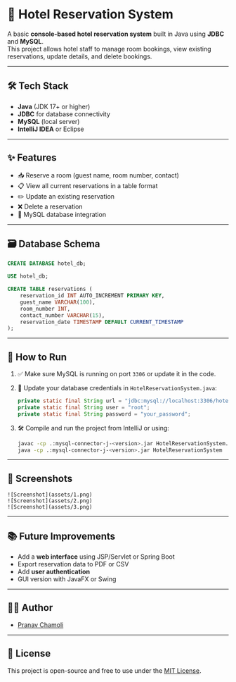# 🏨 Hotel Reservation System

A basic **console-based hotel reservation system** built in Java using **JDBC** and **MySQL**.  
This project allows hotel staff to manage room bookings, view existing reservations, update details, and delete bookings.

---

## 🛠 Tech Stack

- **Java** (JDK 17+ or higher)
- **JDBC** for database connectivity
- **MySQL** (local server)
- **IntelliJ IDEA** or Eclipse

---

## ✨ Features

- 📥 Reserve a room (guest name, room number, contact)
- 📋 View all current reservations in a table format
- ✏️ Update an existing reservation
- ❌ Delete a reservation
- 💾 MySQL database integration

---

## 🗃️ Database Schema

```sql
CREATE DATABASE hotel_db;

USE hotel_db;

CREATE TABLE reservations (
    reservation_id INT AUTO_INCREMENT PRIMARY KEY,
    guest_name VARCHAR(100),
    room_number INT,
    contact_number VARCHAR(15),
    reservation_date TIMESTAMP DEFAULT CURRENT_TIMESTAMP
);
````

---

## 🚀 How to Run

1. ✅ Make sure MySQL is running on port `3306` or update it in the code.
2. 🔌 Update your database credentials in `HotelReservationSystem.java`:

   ```java
   private static final String url = "jdbc:mysql://localhost:3306/hotel_db";
   private static final String user = "root";
   private static final String password = "your_password";
   ```
3. 🛠 Compile and run the project from IntelliJ or using:

   ```bash
   javac -cp .:mysql-connector-j-<version>.jar HotelReservationSystem.java
   java -cp .:mysql-connector-j-<version>.jar HotelReservationSystem
   ```

---

## 📸 Screenshots

```
![Screenshot](assets/1.png)
![Screenshot](assets/2.png)
![Screenshot](assets/3.png)

```

---

## 📚 Future Improvements

* Add a **web interface** using JSP/Servlet or Spring Boot
* Export reservation data to PDF or CSV
* Add **user authentication**
* GUI version with JavaFX or Swing

---

## 🧑‍💻 Author

* [Pranav Chamoli](https://github.com/PranavChamoli06)

---

## 📌 License

This project is open-source and free to use under the [MIT License](LICENSE).

